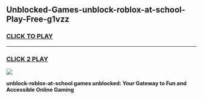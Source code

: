 
## Unblocked-Games-unblock-roblox-at-school-Play-Free-g1vzz
<h3>
<a href="https://premium76.site?title=unblock-roblox-at-school&ref=23A">CLICK TO PLAY</a></h3>
<hr>

<h3>
<a href="https://premium76.site?title=unblock-roblox-at-school&ref=23A">CLICK 2 PLAY</a>
  
</h3>

<a href="https://premium76.site?title=unblock-roblox-at-school&ref=23A"><img src="https://clearcache.store/games.png"></a>


**unblock-roblox-at-school games unblocked: Your Gateway to Fun and Accessible Online Gaming**
